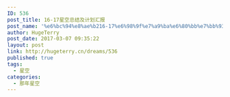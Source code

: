 ```yaml
---
ID: 536
post_title: 16-17星空总结及计划汇报
post_name: '%e6%bc%94%e8%ae%b216-17%e6%98%9f%e7%a9%ba%e6%80%bb%e7%bb%93%e5%8f%8a%e8%ae%a1%e5%88%92%e6%b1%87%e6%8a%a5'
author: HugeTerry
post_date: 2017-03-07 09:35:22
layout: post
link: http://hugeterry.cn/dreams/536
published: true
tags:
  - 星空
categories:
  - 那年星空
---
```

<script language="javascript">
    document.location= "http://hugeterry.cn/20170307.html#/";
</script>